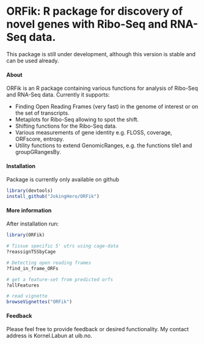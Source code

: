 ORFik: R package for discovery of novel genes with Ribo-Seq and RNA-Seq data.
==============================================================================

This package is still under development, although this version is stable and can be used already.

#### About


ORFik is an R package containing various functions for analysis of Ribo-Seq and RNA-Seq data. Currently it supports:

- Finding Open Reading Frames (very fast) in the genome of interest or on the set of transcripts.
- Metaplots for Ribo-Seq allowing to spot the shift.
- Shifting functions for the Ribo-Seq data.
- Various measurements of gene identity e.g. FLOSS, coverage, ORFscore, entropy.
- Utility functions to extend GenomicRanges, e.g. the functions tile1 and groupGRangesBy.



#### Installation
Package is currently only available on github
```r
library(devtools)
install_github("JokingHero/ORFik")
```  

#### More information

After installation run:
```r
library(ORFik)

# Tissue specific 5' utrs using cage-data
?reassignTSSbyCage

# Detecting open reading frames
?find_in_frame_ORFs

# get a feature-set from predicted orfs
?allFeatures

# read vignette
browseVignettes("ORFik")
```  

#### Feedback

Please feel free to provide feedback or desired functionality. My contact address is Kornel.Labun at uib.no.
